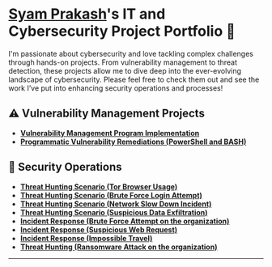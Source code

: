 # <a href="https://www.linkedin.com/in/syam-prakash-maddineni"/>Syam Prakash</a>'s IT and Cybersecurity Project Portfolio 🔐

I'm passionate about cybersecurity and love tackling complex challenges through hands-on projects. From vulnerability management to threat detection, these projects allow me to dive deep into the ever-evolving landscape of cybersecurity. Please feel free to check them out and see the work I’ve put into enhancing security operations and processes!


## ⚠️ Vulnerability Management Projects

- **[Vulnerability Management Program Implementation](https://github.com/CyberSyam007/Vulnerability-management-program)**
- **[Programmatic Vulnerability Remediations (PowerShell and BASH)](https://github.com/CyberSyam007/Programatic-vulnerability-management-powershell-and-bash-/tree/main/Code%20Files%20)**

## 🚨 Security Operations

- **[Threat Hunting Scenario (Tor Browser Usage)](https://github.com/CyberSyam007/Threat-hunting-scenario-tor)**
- **[Threat Hunting Scenario (Brute Force Login Attempt)](https://github.com/CyberSyam007/Brute-Force-Attempt/tree/main)**
- **[Threat Hunting Scenario (Network Slow Down Incident)](https://github.com/CyberSyam007/Sudden-Network-Slowdown-Incident/blob/main/README.md)**
- **[Threat Hunting Scenario (Suspicious Data Exfiltration)](https://github.com/CyberSyam007/Data-Exfiltration)**
- **[Incident Response (Brute Force Attempt on the organization)](https://github.com/CyberSyam007/Brute-Force-Attempt-on-Organization/tree/main)**
- **[Incident Response (Suspicious Web Request)](https://github.com/CyberSyam007/Suspicious-Web-Request/tree/main)**
- **[Incident Response (Impossible Travel)](https://github.com/CyberSyam007/Impossible-travel-alert)**
- **[Threat Hunting (Ransomware Attack on the organization)](https://github.com/CyberSyam007/Ransomware-Attack/tree/main)**

<hr/>




[linkedin]: https://linkedin.com/in/___________

<!--
<img width="35" alt="image" src="https://github.com/user-attachments/assets/2f41c7cd-5ea8-4475-b451-a37161b6c3fb"> 
<img width="35" alt="image" src="https://github.com/user-attachments/assets/77649969-9910-4994-8b96-74a116cfb2a8">
-->
